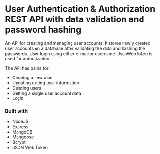 # User Authentication & Authorization REST API with data validation and password hashing

An API for creating and managing user accounts. It stores newly created user accounts on a database after validating the data and hashing the passwords. User login using either e-mail or username. JsonWebToken is used for authorization.

The API has paths for:

- Creating a new user
- Updating exiting user information
- Deleting users
- Getting a single user account data
- Login

### Built with

- NodeJS
- Express
- MongoDB
- Mongoose
- Bcrypt
- JSON Web Token
